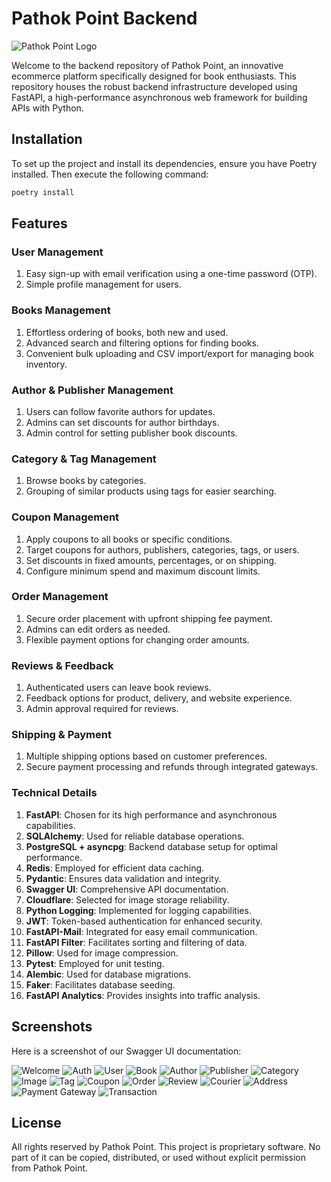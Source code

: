 # Pathok Point Backend

<img src="ss/logo.png" alt="Pathok Point Logo" style="max-width: 200px;">

Welcome to the backend repository of Pathok Point, an innovative ecommerce platform specifically designed for book enthusiasts. This repository houses the robust backend infrastructure developed using FastAPI, a high-performance asynchronous web framework for building APIs with Python.

## Installation

To set up the project and install its dependencies, ensure you have Poetry installed. Then execute the following command:

```bash
poetry install
```

## Features

### User Management
1. Easy sign-up with email verification using a one-time password (OTP).
2. Simple profile management for users.

### Books Management
1. Effortless ordering of books, both new and used.
2. Advanced search and filtering options for finding books.
3. Convenient bulk uploading and CSV import/export for managing book inventory.

### Author & Publisher Management
1. Users can follow favorite authors for updates.
2. Admins can set discounts for author birthdays.
3. Admin control for setting publisher book discounts.

### Category & Tag Management
1. Browse books by categories.
2. Grouping of similar products using tags for easier searching.

### Coupon Management
1. Apply coupons to all books or specific conditions.
2. Target coupons for authors, publishers, categories, tags, or users.
3. Set discounts in fixed amounts, percentages, or on shipping.
4. Configure minimum spend and maximum discount limits.

### Order Management
1. Secure order placement with upfront shipping fee payment.
2. Admins can edit orders as needed.
3. Flexible payment options for changing order amounts.

### Reviews & Feedback
1. Authenticated users can leave book reviews.
2. Feedback options for product, delivery, and website experience.
3. Admin approval required for reviews.

### Shipping & Payment
1. Multiple shipping options based on customer preferences.
2. Secure payment processing and refunds through integrated gateways.

### Technical Details

1. **FastAPI**: Chosen for its high performance and asynchronous capabilities.
2. **SQLAlchemy**: Used for reliable database operations.
3. **PostgreSQL + asyncpg**: Backend database setup for optimal performance.
4. **Redis**: Employed for efficient data caching.
5. **Pydantic**: Ensures data validation and integrity.
6. **Swagger UI**: Comprehensive API documentation.
7. **Cloudflare**: Selected for image storage reliability.
8. **Python Logging**: Implemented for logging capabilities.
9. **JWT**: Token-based authentication for enhanced security.
10. **FastAPI-Mail**: Integrated for easy email communication.
11. **FastAPI Filter**: Facilitates sorting and filtering of data.
12. **Pillow**: Used for image compression.
13. **Pytest**: Employed for unit testing.
14. **Alembic**: Used for database migrations.
15. **Faker**: Facilitates database seeding.
16. **FastAPI Analytics**: Provides insights into traffic analysis.


## Screenshots

Here is a screenshot of our Swagger UI documentation:

![Welcome](ss/1.png)
![Auth](ss/2-auth.png)
![User](ss/3-user.png)
![Book](ss/4-book.png)
![Author](ss/5-author.png)
![Publisher](ss/6-publisher.png)
![Category](ss/7-category.png)
![Image](ss/8-image.png)
![Tag](ss/9-tag.png)
![Coupon](ss/10-coupon.png)
![Order](ss/11-order.png)
![Review](ss/12-review.png)
![Courier](ss/13-courier.png)
![Address](ss/14-address.png)
![Payment Gateway](ss/15-paymentgateway.png)
![Transaction](ss/16-transaction.png)

## License

All rights reserved by Pathok Point. This project is proprietary software. No part of it can be copied, distributed, or used without explicit permission from Pathok Point.

